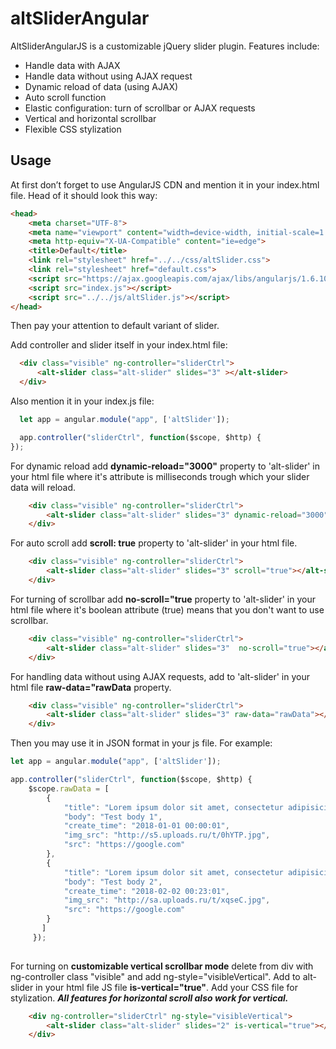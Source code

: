 # altSliderAngular

AltSliderAngularJS is a customizable jQuery slider plugin. Features include:

* Handle data with AJAX
* Handle data without using AJAX request
* Dynamic reload of data (using AJAX)
* Auto scroll function
* Elastic configuration: turn of scrollbar or AJAX requests
* Vertical and horizontal scrollbar
* Flexible CSS stylization

## Usage


At first don’t forget to use AngularJS CDN and mention it in your index.html file. Head of it should look this way:

```html
<head>
    <meta charset="UTF-8">
    <meta name="viewport" content="width=device-width, initial-scale=1.0">
    <meta http-equiv="X-UA-Compatible" content="ie=edge">
    <title>Default</title>
    <link rel="stylesheet" href="../../css/altSlider.css">
    <link rel="stylesheet" href="default.css">
    <script src="https://ajax.googleapis.com/ajax/libs/angularjs/1.6.10/angular.min.js"></script>
    <script src="index.js"></script>
    <script src="../../js/altSlider.js"></script>
</head>
```

Then pay your attention to default variant of slider.

Add controller and slider itself in your index.html file:

```html
  <div class="visible" ng-controller="sliderCtrl">
      <alt-slider class="alt-slider" slides="3" ></alt-slider>
  </div>
```
Also mention it in your index.js file:
```js
  let app = angular.module("app", ['altSlider']);

  app.controller("sliderCtrl", function($scope, $http) {
});
```

For dynamic reload add **dynamic-reload="3000"** property to 'alt-slider' in your html file where it's attribute is milliseconds trough which your slider data will reload.

```html
    <div class="visible" ng-controller="sliderCtrl">
        <alt-slider class="alt-slider" slides="3" dynamic-reload="3000"></alt-slider>
    </div>
```
For auto scroll add **scroll: true** property to 'alt-slider' in your html file.
```html
    <div class="visible" ng-controller="sliderCtrl">
        <alt-slider class="alt-slider" slides="3" scroll="true"></alt-slider>
    </div>
```
For turning of scrollbar add **no-scroll="true** property to 'alt-slider' in your html file where it's boolean attribute (true) means that you don't want to use scrollbar. 
```html
    <div class="visible" ng-controller="sliderCtrl">
        <alt-slider class="alt-slider" slides="3"  no-scroll="true"></alt-slider>
    </div>
```

For handling data without using AJAX requests, add to 'alt-slider' in your html file **raw-data="rawData** property. 
```html
    <div class="visible" ng-controller="sliderCtrl">
        <alt-slider class="alt-slider" slides="3" raw-data="rawData"></alt-slider>
    </div>
```
Then you may use it in JSON format in your js file. For example: 
```js
let app = angular.module("app", ['altSlider']);

app.controller("sliderCtrl", function($scope, $http) {
    $scope.rawData = [
        {
            "title": "Lorem ipsum dolor sit amet, consectetur adipisicing elit. A animi at corporis dignissimos error, facilis ipsum iste iusto, labore minima, nihil obcaecati placeat possimus quasi qui rem saepe soluta voluptates.",
            "body": "Test body 1",
            "create_time": "2018-01-01 00:00:01",
            "img_src": "http://s5.uploads.ru/t/0hYTP.jpg",
            "src": "https://google.com"
        },
        {
            "title": "Lorem ipsum dolor sit amet, consectetur adipisicing elit. A animi at corporis dignissimos error, facilis ipsum iste iusto, labore minima, nihil obcaecati placeat possimus quasi qui rem saepe soluta voluptates.",
            "body": "Test body 2",
            "create_time": "2018-02-02 00:23:01",
            "img_src": "http://sa.uploads.ru/t/xqseC.jpg",
            "src": "https://google.com"
        }
       ]
     });
     
```
For turning on **customizable vertical scrollbar mode**  delete from div with ng-controller class "visible" and add ng-style="visibleVertical". Add to alt-slider in your html file JS file **is-vertical="true"**. Add your CSS file for stylization. **_All features for horizontal scroll also work for vertical._**

```html
    <div ng-controller="sliderCtrl" ng-style="visibleVertical">
        <alt-slider class="alt-slider" slides="2" is-vertical="true"></alt-slider>
    </div>
```
